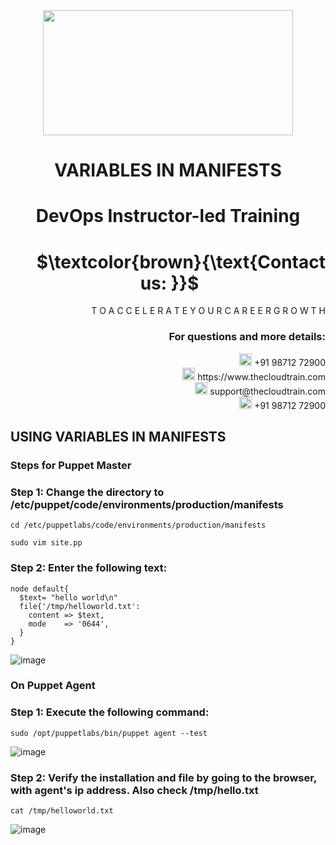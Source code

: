 <div align="center">
<img src=https://static.wixstatic.com/media/1c706c_a5df0ad56f894928bf858a74ba744b32~mv2.png/v1/fit/w_2500,h_1330,al_c/1c706c_a5df0ad56f894928bf858a74ba744b32~mv2.png width="400" height="200">
 </div>

# <div align="center"> VARIABLES IN MANIFESTS </p>

# <div align="center"> DevOps Instructor-led Training </div>

# <div align="right"> $`\textcolor{brown}{\text{Contact us: }}`$  &emsp;&emsp;&emsp;&emsp;&emsp;&emsp;&emsp; </div>

<div align="right"> T O A C C E L E R A T E Y O U R C A R E E R G R O W T H </div>

### <div align="right"> For questions and more details: </div>

<div align="right"> <img src=https://w7.pngwing.com/pngs/759/922/png-transparent-telephone-logo-iphone-telephone-call-smartphone-phone-electronics-text-trademark-thumbnail.png width="20" height="20"> +91 98712 72900 </div>

<div align="right"> <img src=https://pbs.twimg.com/profile_images/1450734615946219520/jmBHQRRa_400x400.jpg width="20" height="20"> https://www.thecloudtrain.com </div>

<div align="right"> <img src=https://icons.iconarchive.com/icons/martz90/circle/512/email-icon.png width="20" height="20"> support@thecloudtrain.com </div>

<div align="right"> <img src=https://png.pngtree.com/png-vector/20221018/ourmid/pngtree-whatsapp-icon-png-image_6315990.png width="20" height="20"> +91 98712 72900 </div>

## USING VARIABLES IN MANIFESTS

### Steps for Puppet Master

### Step 1: Change the directory to **/etc/puppet/code/environments/production/manifests**

`cd /etc/puppetlabs/code/environments/production/manifests`

`sudo vim site.pp`

### Step 2: Enter the following text:

```
node default{
  $text= "hello world\n"
  file{'/tmp/helloworld.txt':
    content => $text,
    mode    => '0644',
  }
}
```

![image](https://user-images.githubusercontent.com/37858762/235778815-2f87eead-48f7-4a24-8c7b-dc443616be38.png)

### On Puppet Agent

### Step 1: Execute the following command:

`sudo /opt/puppetlabs/bin/puppet agent --test`

![image](https://user-images.githubusercontent.com/37858762/235778889-71ea4088-786a-4e75-8f41-a12facd83272.png)

### Step 2: Verify the installation and file by going to the browser, with agent's ip address. Also check /tmp/hello.txt

`cat /tmp/helloworld.txt`

![image](https://user-images.githubusercontent.com/37858762/235778951-19452e27-54f2-4217-8d51-f274a7d13ba3.png)
